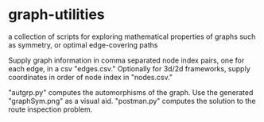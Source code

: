 # graph-utilities
a collection of scripts for exploring mathematical properties of graphs such as symmetry, or optimal edge-covering paths

Supply graph information in comma separated node index pairs, one for each edge, in a csv "edges.csv."
Optionally for 3d/2d frameworks, supply coordinates in order of node index in "nodes.csv."

"autgrp.py" computes the automorphisms of the graph. Use the generated "graphSym.png" as a visual aid.
"postman.py" computes the solution to the route inspection problem.
